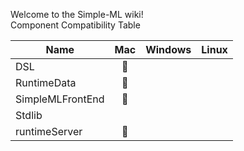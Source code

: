 Welcome to the Simple-ML wiki!  
Component Compatibility Table

| Name| Mac           | Windows  |Linux|
| ------------- |:-------------:| -----:|-----:|
| DSL								|:cookie:| |	|
| RuntimeData				|:cookie:|  ||
| SimpleMLFrontEnd	|:cookie:|  ||
| Stdlib						|			 |  ||
| runtimeServer			|:cookie: |   ||


